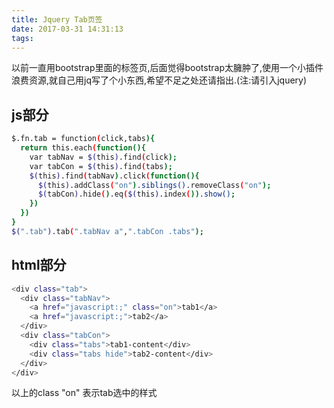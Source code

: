 ```yaml
---
title: Jquery Tab页签
date: 2017-03-31 14:31:13
tags:
---
```

以前一直用bootstrap里面的标签页,后面觉得bootstrap太臃肿了,使用一个小插件浪费资源,就自己用jq写了个小东西,希望不足之处还请指出.(注:请引入jquery)

## js部分

``` bash
$.fn.tab = function(click,tabs){
  return this.each(function(){
    var tabNav = $(this).find(click);
    var tabCon = $(this).find(tabs);
    $(this).find(tabNav).click(function(){
      $(this).addClass("on").siblings().removeClass("on");
      $(tabCon).hide().eq($(this).index()).show();
    })
  })
}
$(".tab").tab(".tabNav a",".tabCon .tabs");
```

## html部分
<!-- more -->

``` bash
<div class="tab">
  <div class="tabNav">
    <a href="javascript:;" class="on">tab1</a>
    <a href="javascript:;">tab2</a>
  </div>
  <div class="tabCon">
    <div class="tabs">tab1-content</div>
	<div class="tabs hide">tab2-content</div>
  </div>
</div>
```

以上的class "on" 表示tab选中的样式